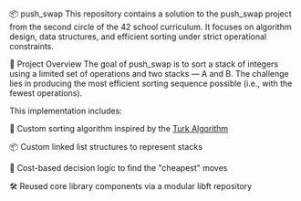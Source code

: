 📦 push_swap
This repository contains a solution to the push_swap project from the second circle of the 42 school curriculum.
It focuses on algorithm design, data structures, and efficient sorting under strict operational constraints.

🚀 Project Overview
The goal of push_swap is to sort a stack of integers using a limited set of operations and two stacks — A and B.
The challenge lies in producing the most efficient sorting sequence possible (i.e., with the fewest operations).

This implementation includes:

🔁 Custom sorting algorithm inspired by the [Turk Algorithm](https://medium.com/@ayogun/push-swap-c1f5d2d41e97)

📦 Custom linked list structures to represent stacks

🧠 Cost-based decision logic to find the "cheapest" moves

🛠️ Reused core library components via a modular libft repository

